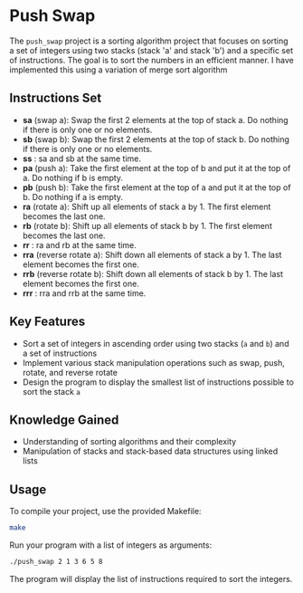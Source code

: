 # Push Swap

The `push_swap` project is a sorting algorithm project that focuses on sorting a set of integers using two stacks (stack 'a' and stack 'b') and a specific set of instructions. The goal is to sort the numbers in an efficient manner. I have implemented this using a variation of merge sort algorithm

## Instructions Set

- **sa** (swap a): Swap the first 2 elements at the top of stack a.
Do nothing if there is only one or no elements.
- **sb** (swap b): Swap the first 2 elements at the top of stack b.
Do nothing if there is only one or no elements.
- **ss** : sa and sb at the same time.
- **pa** (push a): Take the first element at the top of b and put it at the top of a.
Do nothing if b is empty.
- **pb** (push b): Take the first element at the top of a and put it at the top of b.
Do nothing if a is empty.
- **ra** (rotate a): Shift up all elements of stack a by 1.
The first element becomes the last one.
- **rb** (rotate b): Shift up all elements of stack b by 1.
The first element becomes the last one.
- **rr** : ra and rb at the same time.
- **rra** (reverse rotate a): Shift down all elements of stack a by 1.
The last element becomes the first one.
- **rrb** (reverse rotate b): Shift down all elements of stack b by 1.
The last element becomes the first one.
- **rrr** : rra and rrb at the same time.

## Key Features

- Sort a set of integers in ascending order using two stacks (`a` and `b`) and a set of instructions
- Implement various stack manipulation operations such as swap, push, rotate, and reverse rotate
- Design the program to display the smallest list of instructions possible to sort the stack `a`

## Knowledge Gained

- Understanding of sorting algorithms and their complexity
- Manipulation of stacks and stack-based data structures using linked lists

## Usage

To compile your project, use the provided Makefile:

```sh
make
```

Run your program with a list of integers as arguments:

```sh
./push_swap 2 1 3 6 5 8
```

The program will display the list of instructions required to sort the integers.
